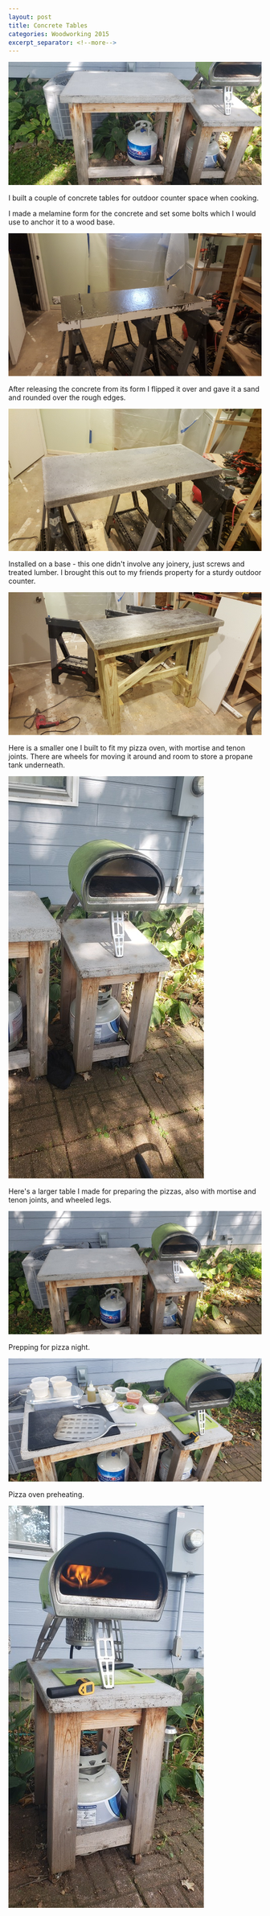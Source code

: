 ```yaml
---
layout: post
title: Concrete Tables
categories: Woodworking 2015
excerpt_separator: <!--more-->
---
```


![Concrete Tables](/images/concrete-tables/0.jpg)

I built a couple of concrete tables for outdoor counter space when cooking.
<!--more-->

I made a melamine form for the concrete and set some bolts which I would use to anchor it to a wood base.

![Concrete Tables](/images/concrete-tables/1.jpg)

After releasing the concrete from its form I flipped it over and gave it a sand and rounded over the rough edges.

![Concrete Tables](/images/concrete-tables/2.jpg)

Installed on a base - this one didn't involve any joinery, just screws and treated lumber.  I brought this out to my friends property for a sturdy outdoor counter.

![Concrete Tables](/images/concrete-tables/3.jpg)

Here is a smaller one I built to fit my pizza oven, with mortise and tenon joints. There are wheels for moving it around and room to store a propane tank underneath.

![Concrete Tables](/images/concrete-tables/4.jpg)

Here's a larger table I made for preparing the pizzas, also with mortise and tenon joints, and wheeled legs.

![Concrete Tables](/images/concrete-tables/5.jpg)

Prepping for pizza night.

![Concrete Tables](/images/concrete-tables/6.jpg)

Pizza oven preheating.

![Concrete Tables](/images/concrete-tables/7.jpg)
